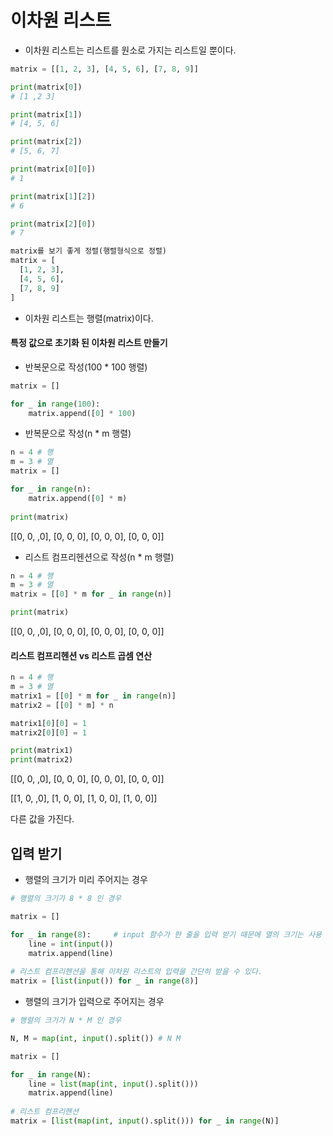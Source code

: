 # 이차원 리스트

- 이차원 리스트는 리스트를 원소로 가지는 리스트일 뿐이다.

```python
matrix = [[1, 2, 3], [4, 5, 6], [7, 8, 9]]

print(matrix[0])
# [1 ,2 3]

print(matrix[1])
# [4, 5, 6]

print(matrix[2])
# [5, 6, 7]

print(matrix[0][0])
# 1

print(matrix[1][2])
# 6

print(matrix[2][0])
# 7

matrix를 보기 좋게 정렬(행렬형식으로 정렬)
matrix = [
  [1, 2, 3],
  [4, 5, 6],
  [7, 8, 9]
]
```

- 이차원 리스트는 행렬(matrix)이다.



#### 특정 값으로 초기화 된 이차원 리스트 만들기

- 반복문으로 작성(100 * 100 행렬)

```python
matrix = []

for _ in range(100):
  	matrix.append([0] * 100)
```



- 반복문으로 작성(n * m 행렬)

```python
n = 4 # 행
m = 3 # 열
matrix = []

for _ in range(n):
  	matrix.append([0] * m)
    
print(matrix)
```

[[0, 0, ,0], [0, 0, 0], [0, 0, 0], [0, 0, 0]]



- 리스트 컴프리헨션으로 작성(n * m 행렬)

```python
n = 4 # 행
m = 3 # 열
matrix = [[0] * m for _ in range(n)]

print(matrix)
```

[[0, 0, ,0], [0, 0, 0], [0, 0, 0], [0, 0, 0]]



#### 리스트 컴프리헨션 vs 리스트 곱셈 연산

```python
n = 4 # 행
m = 3 # 열
matrix1 = [[0] * m for _ in range(n)]
matrix2 = [[0] * m] * n

matrix1[0][0] = 1
matrix2[0][0] = 1

print(matrix1)
print(matrix2)
```

[[0, 0, ,0], [0, 0, 0], [0, 0, 0], [0, 0, 0]]

[[1, 0, ,0], [1, 0, 0], [1, 0, 0], [1, 0, 0]]

다른 값을 가진다.



## 입력 받기

- 행렬의 크기가 미리 주어지는 경우

```python
# 행렬의 크기가 8 * 8 인 경우

matrix = []

for _ in range(8):     # input 함수가 한 줄을 입력 받기 때문에 열의 크기는 사용 되지 않는다.
  	line = int(input())
  	matrix.append(line)
    
# 리스트 컴프리헨션을 통해 이차원 리스트의 입력을 간단히 받을 수 있다.
matrix = [list(input()) for _ in range(8)]
```



- 행렬의 크기가 입력으로 주어지는 경우

```python
# 행렬의 크기가 N * M 인 경우

N, M = map(int, input().split()) # N M

matrix = []

for _ in range(N):
  	line = list(map(int, input().split()))
    matrix.append(line)
    
# 리스트 컴프리헨션
matrix = [list(map(int, input().split())) for _ in range(N)]
```

